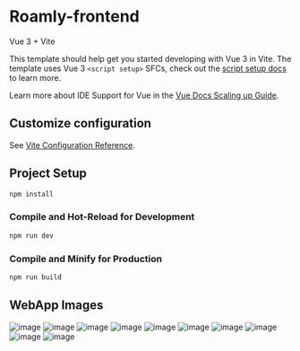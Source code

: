 # Roamly-frontend

Vue 3 + Vite

This template should help get you started developing with Vue 3 in Vite. The template uses Vue 3 `<script setup>` SFCs, check out the [script setup docs](https://v3.vuejs.org/api/sfc-script-setup.html#sfc-script-setup) to learn more.

Learn more about IDE Support for Vue in the [Vue Docs Scaling up Guide](https://vuejs.org/guide/scaling-up/tooling.html#ide-support).

## Customize configuration

See [Vite Configuration Reference](https://vitejs.dev/config/).

## Project Setup

```sh
npm install
```

### Compile and Hot-Reload for Development

```sh
npm run dev
```

### Compile and Minify for Production

```sh
npm run build
```

## WebApp Images

![image](https://github.com/user-attachments/assets/ed010681-376f-4193-a27f-53524eadc8d8)
![image](https://github.com/user-attachments/assets/7008d049-ba19-4775-b47f-e13e644d6c59)
![image](https://github.com/user-attachments/assets/e4188877-3f82-4869-a316-333c46849787)
![image](https://github.com/user-attachments/assets/ba6f1930-4de0-431a-b138-9018f2b7084c)
![image](https://github.com/user-attachments/assets/74aae7b2-c063-4dc9-b77b-bbd830e2f181)
![image](https://github.com/user-attachments/assets/3cc0866f-aa2e-4ede-aabd-b3cc38974f27)
![image](https://github.com/user-attachments/assets/153c2330-7085-4a86-973f-5554d9709d65)
![image](https://github.com/user-attachments/assets/d17d39a4-250e-4333-8b61-7b9d625a7abb)
![image](https://github.com/user-attachments/assets/f5216446-5a5e-4808-9d15-313ae1999592)
![image](https://github.com/user-attachments/assets/3d34c926-549c-4dee-b9bf-ce0d01f24f3d)

